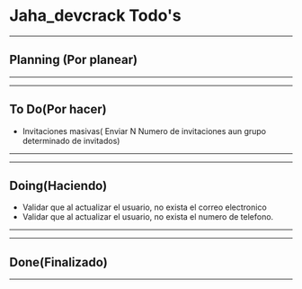 # Jaha_devcrack Todo's
 - - -
## Planning (Por planear)
 - - -
 
 - - -
## To Do(Por hacer)

* Invitaciones masivas( Enviar N Numero de invitaciones aun grupo determinado de invitados)
 - - -
 
 - - - 
## Doing(Haciendo)
* Validar que al actualizar el usuario, no exista el correo electronico
* Validar que al actualizar el usuario, no exista el numero de telefono.
 - - -
 
 - - -
## Done(Finalizado)
 - - -